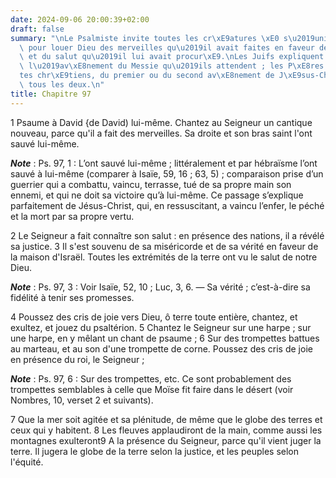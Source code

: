 ```yaml
---
date: 2024-09-06 20:00:39+02:00
draft: false
summary: "\nLe Psalmiste invite toutes les cr\xE9atures \xE0 s\u2019unir \xE0 lui\
  \ pour louer Dieu des merveilles qu\u2019il avait faites en faveur de son peuple\
  \ et du salut qu\u2019il lui avait procur\xE9.\nLes Juifs expliquent ce psaume de\
  \ l\u2019av\xE8nement du Messie qu\u2019ils attendent ; les P\xE8res et les interpr\xE8\
  tes chr\xE9tiens, du premier ou du second av\xE8nement de J\xE9sus-Christ ou de\
  \ tous les deux.\n"
title: Chapitre 97
---
```





1 Psaume à David {de David) lui-même. Chantez au Seigneur un cantique nouveau, parce qu'il a fait des merveilles. Sa droite et son bras saint l'ont sauvé lui-même.

***Note*** :  Ps. 97, 1 : L’ont sauvé lui-même ; littéralement et par hébraïsme l’ont sauvé à lui-même (comparer à Isaïe, 59, 16 ; 63, 5) ; comparaison prise d’un guerrier qui a combattu, vaincu, terrasse, tué de sa propre main son ennemi, et qui ne doit sa victoire qu’à lui-même. Ce passage s’explique parfaitement de Jésus-Christ, qui, en ressuscitant, a vaincu l’enfer, le péché et la mort par sa propre vertu.


2 Le Seigneur a fait connaître son salut : en présence des nations, il a révélé sa justice. 3 Il s'est souvenu de sa miséricorde et de sa vérité en faveur de la maison d'Israël. Toutes les extrémités de la terre ont vu le salut de notre Dieu.

***Note*** :  Ps. 97, 3 : Voir Isaïe, 52, 10 ; Luc, 3, 6. ― Sa vérité ; c’est-à-dire sa fidélité à tenir ses promesses.


4 Poussez des cris de joie vers Dieu, ô terre toute entière, chantez, et exultez, et jouez du psaltérion. 5 Chantez le Seigneur sur une harpe ; sur une harpe, en y mêlant un chant de psaume ; 6 Sur des trompettes battues au marteau, et au son d'une trompette de corne. Poussez des cris de joie en présence du roi, le Seigneur ;

***Note*** :  Ps. 97, 6 : Sur des trompettes, etc. Ce sont probablement des trompettes semblables à celle que Moïse fit faire dans le désert (voir Nombres, 10, verset 2 et suivants).


7 Que la mer soit agitée et sa plénitude, de même que le globe des terres et ceux qui y habitent. 8 Les fleuves applaudiront de la main, comme aussi les montagnes exulteront9 A la présence du Seigneur, parce qu'il vient juger la terre. Il jugera le globe de la terre selon la justice, et les peuples selon l'équité.

